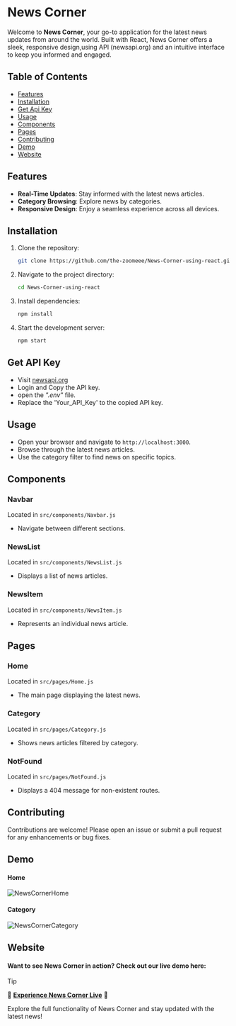 # News Corner

Welcome to **News Corner**, your go-to application for the latest news updates from around the world. Built with React, News Corner offers a sleek, responsive design,using API (newsapi.org) and an intuitive interface to keep you informed and engaged.

## Table of Contents
- [Features](#features)
- [Installation](#installation)
- [Get Api Key](#Get-API-Key)
- [Usage](#usage)
- [Components](#components)
- [Pages](#pages)
- [Contributing](#contributing)
- [Demo](#demo)
- [Website](#website)

## Features
- **Real-Time Updates**: Stay informed with the latest news articles.
- **Category Browsing**: Explore news by categories.
- **Responsive Design**: Enjoy a seamless experience across all devices.

## Installation

1. Clone the repository:
    ```sh
    git clone https://github.com/the-zoomeee/News-Corner-using-react.git
    ```

2. Navigate to the project directory:
    ```sh
    cd News-Corner-using-react
    ```

3. Install dependencies:
    ```sh
    npm install
    ```

4. Start the development server:
    ```sh
    npm start
    ```

## Get API Key
- Visit [newsapi.org](https://newsapi.org/)
- Login and Copy the API key.
- open the *".env"* file.
- Replace the 'Your_API_Key' to the copied API key.

## Usage
- Open your browser and navigate to `http://localhost:3000`.
- Browse through the latest news articles.
- Use the category filter to find news on specific topics.

## Components

### Navbar
Located in `src/components/Navbar.js`
- Navigate between different sections.

### NewsList
Located in `src/components/NewsList.js`
- Displays a list of news articles.

### NewsItem
Located in `src/components/NewsItem.js`
- Represents an individual news article.

## Pages

### Home
Located in `src/pages/Home.js`
- The main page displaying the latest news.

### Category
Located in `src/pages/Category.js`
- Shows news articles filtered by category.

### NotFound
Located in `src/pages/NotFound.js`
- Displays a 404 message for non-existent routes.

## Contributing
Contributions are welcome! Please open an issue or submit a pull request for any enhancements or bug fixes.

## Demo
#### Home
![NewsCornerHome](https://your-image-link.com/home.jpg)

#### Category
![NewsCornerCategory](https://your-image-link.com/category.jpg)

## Website
#### Want to see News Corner in action? Check out our live demo here:

>[!Tip]
> 🚀 **[Experience News Corner Live](https://the-zoomeee.github.io/News-Corner/)** 🚀

Explore the full functionality of News Corner and stay updated with the latest news!
